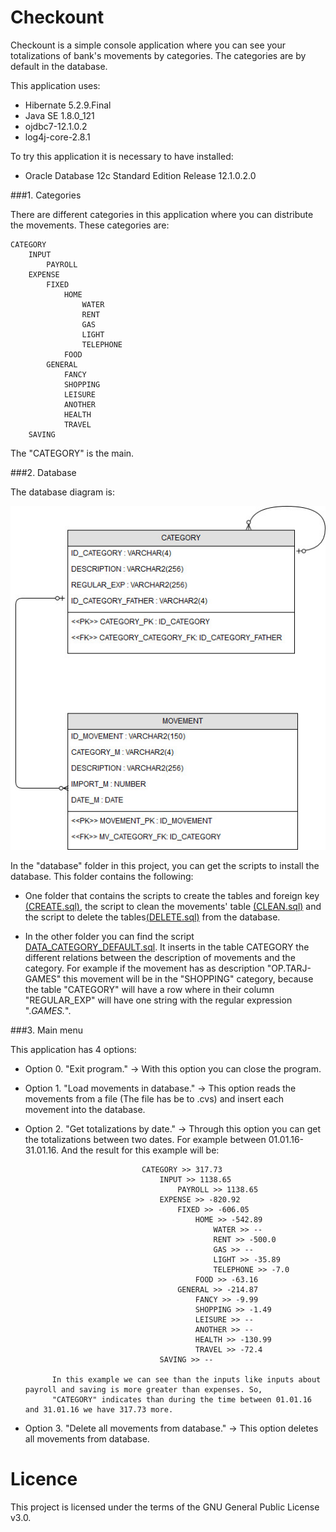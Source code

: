 # Checkount

Checkount is a simple console application where you can see your totalizations of bank's movements by categories.
The categories are by default in the database.

This application uses:

- Hibernate 5.2.9.Final
- Java SE 1.8.0_121
- ojdbc7-12.1.0.2
- log4j-core-2.8.1

To try this application it is necessary to have installed:

- Oracle Database 12c Standard Edition Release 12.1.0.2.0

###1. Categories

There are different categories in this application where you can distribute the movements. These categories are:

	CATEGORY 
		INPUT
			PAYROLL
		EXPENSE
			FIXED
				HOME
					WATER
					RENT
					GAS
					LIGHT
					TELEPHONE
				FOOD
			GENERAL
				FANCY
				SHOPPING
				LEISURE
				ANOTHER
				HEALTH
				TRAVEL
		SAVING


The "CATEGORY" is the main. 

###2. Database

The database diagram is:

![alt text](images/database.jpg)



In the "database" folder in this project, you can get the scripts to install the database. This folder contains the following:

- One folder that contains the scripts to create the tables and foreign key [(CREATE.sql)](database/scripts/CREATE.sql), the script to clean the movements' table [(CLEAN.sql)](database/scripts/CLEAN.sql) and the script to delete the tables[(DELETE.sql)](database/scripts/DELETE.sql) from the database.

- In the other folder you can find the script [DATA_CATEGORY_DEFAULT.sql](database/data/DATA_CATEGORY_DEFAULT.sql). It inserts in the table CATEGORY the different relations between the description of movements and the category. For example if the movement has as description "OP.TARJ- GAMES" this movement will be in the "SHOPPING" category, because the table "CATEGORY" will have a row where in their column "REGULAR_EXP" will have one string with the regular expression ".*GAMES.*".




###3. Main menu

This application has 4 options:
 
- Option 0. "Exit program." -> With this option you can close the program.

- Option 1. "Load movements in database." -> This option reads the movements from a file (The file has be to .cvs) and insert each movement into the database.

- Option 2. "Get totalizations by date." -> Through this option you can get the totalizations between two dates. For example between 01.01.16-31.01.16. And the result for this example will be:

								CATEGORY >> 317.73
									INPUT >> 1138.65
										PAYROLL >> 1138.65
									EXPENSE >> -820.92
										FIXED >> -606.05
											HOME >> -542.89
												WATER >> --
												RENT >> -500.0
												GAS >> --
												LIGHT >> -35.89
												TELEPHONE >> -7.0
											FOOD >> -63.16
										GENERAL >> -214.87
											FANCY >> -9.99
											SHOPPING >> -1.49
											LEISURE >> --
											ANOTHER >> --
											HEALTH >> -130.99
											TRAVEL >> -72.4
									SAVING >> --

			In this example we can see than the inputs like inputs about payroll and saving is more greater than expenses. So, 
			"CATEGORY" indicates than during the time between 01.01.16 and 31.01.16 we have 317.73 more.

- Option 3. "Delete all movements from database." -> This option deletes all movements from database.





# Licence

This project is licensed under the terms of the GNU General Public License v3.0.


